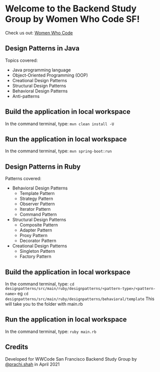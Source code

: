 # Welcome to the Backend Study Group by Women Who Code SF!

Check us out: [Women Who Code](https://www.womenwhocode.com/)

## Design Patterns in Java

Topics covered:

- Java programming language
- Object-Oriented Programming (OOP)
- Creational Design Patterns
- Structural Design Patterns
- Behavioral Design Patterns
- Anti-patterns

## Build the application in local workspace

In the command terminal, type: ```mvn clean install -U```

## Run the application in local workspace

In the command terminal, type: ```mvn spring-boot:run```

## Design Patterns in Ruby

Patterns covered:

- Behavioral Design Patterns
  - Template Pattern
  - Strategy Pattern
  - Observer Pattern
  - Iterator Pattern
  - Command Pattern
- Structural Design Patterns
  - Composite Pattern
  - Adapter Pattern
  - Proxy Pattern
  - Decorator Pattern
- Creational Design Patterns
  - Singleton Pattern
  - Factory Pattern

## Build the application in local workspace

In the command terminal, type: ```cd designpatterns/src/main/ruby/designpatterns/<pattern-type>/<pattern-name>```
eg ```cd designpatterns/src/main/ruby/designpatterns/behavioral/template```
This will take you to the folder with main.rb

## Run the application in local workspace

In the command terminal, type: ```ruby main.rb```

## Credits

Developed for WWCode San Francisco Backend Study Group by
[@prachi.shah](https://www.linkedin.com/in/prachisshah/) in April 2021